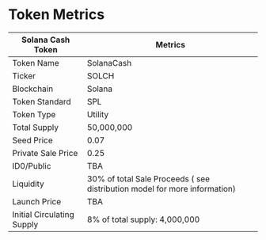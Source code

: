 # Token Metrics

| Solana Cash Token          | Metrics                                                                   |
| -------------------------- | ------------------------------------------------------------------------- |
| Token Name                 | SolanaCash                                                                |
| Ticker                     | SOLCH                                                                     |
| Blockchain                 | Solana                                                                    |
| Token Standard             | SPL                                                                       |
| Token Type                 | Utility                                                                   |
| Total Supply               | 50,000,000                                                                |
| Seed Price                 | 0.07                                                                      |
| Private Sale Price         | 0.25                                                                      |
| ID0/Public                 | TBA                                                                       |
| Liquidity                  | 30% of total Sale Proceeds ( see distribution model for more information) |
| Launch Price               | TBA                                                                       |
| Initial Circulating Supply | 8% of total supply: 4,000,000                                             |
